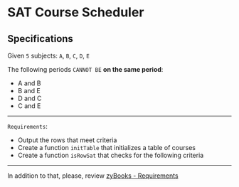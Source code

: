 # SAT Course Scheduler

## Specifications

Given `5` subjects: `A`, `B`, `C`, `D`, `E`

The following periods `CANNOT BE` **on the same period**:
- A and B
- B and E
- D and C
- C and E
___
`Requirements`:
- Output the rows that meet criteria
- Create a function `initTable` that initializes a table of courses
- Create a function `isRowSat` that checks for the following criteria
___
In addition to that, please, review [zyBooks - Requirements](./zyBooks%20-%20Requirements.pdf)